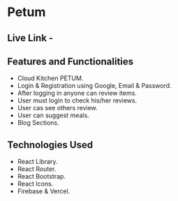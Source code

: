 # Petum

## Live Link - 

## Features and Functionalities
- Cloud Kitchen PETUM.
- Login & Registration using Google, Email & Password.
- After logging in anyone can review items. 
- User must login to check his/her reviews.
- User cas see others review.
- User can suggest meals.
- Blog Sections.


## Technologies Used 
- React Library.
- React Router.
- React Bootstrap.
- React Icons.
- Firebase & Vercel.

